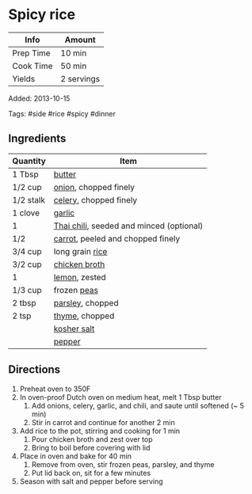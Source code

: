 # Spicy rice

| Info      | Amount     |
| --------- | ---------- |
| Prep Time | 10 min     |
| Cook Time | 50 min     |
| Yields    | 2 servings |

Added: 2013-10-15

Tags: #side #rice #spicy #dinner

## Ingredients

| Quantity  | Item                                                                      |
| --------- | ------------------------------------------------------------------------- |
| 1 Tbsp    | [butter](../_ingredients/butter.md)                                       |
| 1/2 cup   | [onion](../_ingredients/onion.md), chopped finely                         |
| 1/2 stalk | [celery](../_ingredients/celery.md), chopped finely                       |
| 1 clove   | [garlic](../_ingredients/garlic.md)                                       |
| 1         | [Thai chili](../_ingredients/thai-chili.md), seeded and minced (optional) |
| 1/2       | [carrot](../_ingredients/carrot.md), peeled and chopped finely            |
| 3/4 cup   | long grain [rice](../_ingredients/rice.md)                                |
| 3/2 cup   | [chicken broth](../_ingredients/chicken-broth.md)                         |
| 1         | [lemon](../_ingredients/lemon.md), zested                                 |
| 1/3 cup   | frozen [peas](../_ingredients/peas.md)                                    |
| 2 tbsp    | [parsley](../_ingredients/parsley.md), chopped                            |
| 2 tsp     | [thyme](../_ingredients/thyme.md), chopped                                |
|           | [kosher salt](../_ingredients/kosher-salt.md)                             |
|           | [pepper](../_ingredients/pepper.md)                                       | to taste |

## Directions

1. Preheat oven to 350F
2. In oven-proof Dutch oven on medium heat, melt 1 Tbsp butter
     1. Add onions, celery, garlic, and chili, and saute until softened (~ 5 min)
     2. Stir in carrot and continue for another 2 min
3. Add rice to the pot, stirring and cooking for 1 min
     1. Pour chicken broth and zest over top
     2. Bring to boil before covering with lid
4. Place in oven and bake for 40 min
     1. Remove from oven, stir frozen peas, parsley, and thyme
     2. Put lid back on, sit for a few minutes
5. Season with salt and pepper before serving
